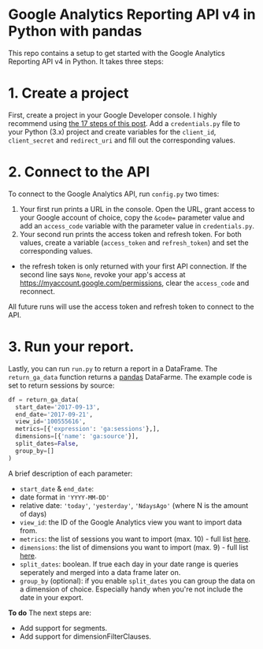 # Google Analytics Reporting API v4 in Python with pandas
This repo contains a setup to get started with the Google Analytics Reporting API v4 in Python. It takes three steps:

# 1. Create a project
First, create a project in your Google Developer console. I highly recommend using [the 17 steps of this post](https://www.themarketingtechnologist.co/google-oauth-2-enable-your-application-to-access-data-from-a-google-user/). Add a `credentials.py` file to your Python (3.x) project and create variables for the `client_id`, `client_secret` and `redirect_uri` and fill out the corresponding values.

# 2. Connect to the API
To connect to the Google Analytics API, run `config.py` two times:

1. Your first run prints a URL in the console. Open the URL, grant access to your Google account of choice, copy the `&code=` parameter value and add an `access_code` variable with the parameter value in `credentials.py`.
2. Your second run prints the access token and refresh token. For both values, create a variable (`access_token` and `refresh_token`) and set the corresponding values.
 - the refresh token is only returned with your first API connection. If the second line says `None`, revoke your app's access at https://myaccount.google.com/permissions, clear the `access_code` and reconnect.

All future runs will use the access token and refresh token to connect to the API.

# 3. Run your report.
Lastly, you can run `run.py` to return a report in a DataFrame. The `return_ga_data` function returns a [pandas](http://pandas.pydata.org/) DataFarme. The example code is set to return sessions by source:

```python
df = return_ga_data(
  start_date='2017-09-13',
  end_date='2017-09-21',
  view_id='100555616',
  metrics=[{'expression': 'ga:sessions'},],
  dimensions=[{'name': 'ga:source'}],
  split_dates=False,
  group_by=[]
)
```
A brief description of each parameter:

- `start_date` & `end_date`:
 - date format in `'YYYY-MM-DD'`
 - relative date: `'today'`, `'yesterday'`, `'NdaysAgo'` (where N is the amount of days)
- `view_id`: the ID of the Google Analytics view you want to import data from.
- `metrics`: the list of sessions you want to import (max. 10) - full list [here](https://developers.google.com/analytics/devguides/reporting/core/dimsmets).
- `dimensions`: the list of dimensions you want to import (max. 9) - full list [here](https://developers.google.com/analytics/devguides/reporting/core/dimsmets).
- `split_dates`: boolean. If true each day in your date range is queries seperately and merged into a data frame later on.
- `group_by` (optional): if you enable `split_dates` you can group the data on a dimension of choice. Especially handy when you're not include the date in your export.

**To do**
The next steps are:

- Add support for segments.
- Add support for dimensionFilterClauses.

